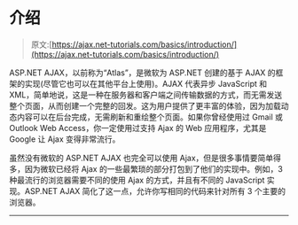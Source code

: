 # 介绍

> 原文:[https://ajax.net-tutorials.com/basics/introduction/](https://ajax.net-tutorials.com/basics/introduction/)

ASP.NET AJAX，以前称为“Atlas”，是微软为 ASP.NET 创建的基于 AJAX 的框架的实现(尽管它也可以在其他平台上使用)。AJAX 代表异步 JavaScript 和 XML，简单地说，这是一种在服务器和客户端之间传输数据的方式，而无需发送整个页面，从而创建一个完整的回发。这为用户提供了更丰富的体验，因为加载动态内容可以在后台完成，无需刷新和重绘整个页面。如果你曾经使用过 Gmail 或 Outlook Web Access，你一定使用过支持 Ajax 的 Web 应用程序，尤其是 Google 让 Ajax 变得非常流行。

虽然没有微软的 ASP.NET AJAX 也完全可以使用 Ajax，但是很多事情要简单得多，因为微软已经将 Ajax 的一些最繁琐的部分打包到了他们的实现中。例如，3 种最流行的浏览器需要不同的使用 Ajax 的方式，并且有不同的 JavaScript 实现。ASP.NET AJAX 简化了这一点，允许你写相同的代码来针对所有 3 个主要的浏览器。

* * *
